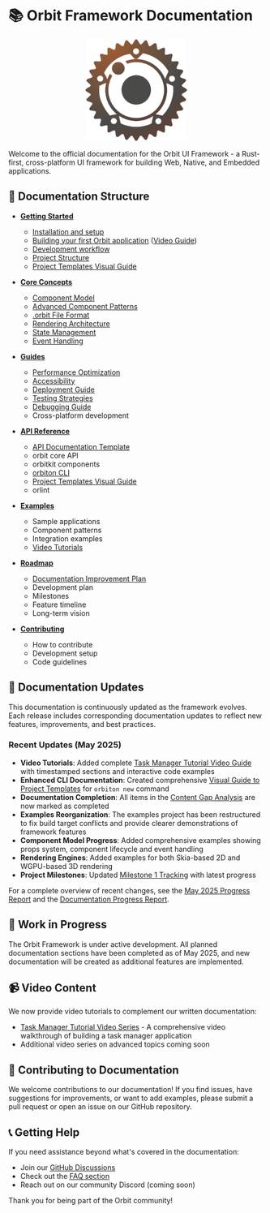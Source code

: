 # 📚 Orbit Framework Documentation

<p align="center">
  <img src="https://raw.githubusercontent.com/orbitrs/.github/refs/heads/main/assets/orbitrs.svg" alt="Orbit UI Framework" width="200">
</p>

Welcome to the official documentation for the Orbit UI Framework - a Rust-first, cross-platform UI framework for building Web, Native, and Embedded applications.

## 🧭 Documentation Structure

- **[Getting Started](./getting-started/README.md)**
  - [Installation and setup](./getting-started/getting-started.md)
  - [Building your first Orbit application](./getting-started/tutorial-task-manager.md) ([Video Guide](./getting-started/tutorial-task-manager-videos.md))
  - [Development workflow](./guides/development-server.md)
  - [Project Structure](./core-concepts/project-structure.md)
  - [Project Templates Visual Guide](./api/orbiton-new-screenshots.md)

- **[Core Concepts](./core-concepts/README.md)**
  - [Component Model](./core-concepts/component-model.md)
  - [Advanced Component Patterns](./core-concepts/advanced-component-patterns.md)
  - [.orbit File Format](./core-concepts/orbit-file-format.md)
  - [Rendering Architecture](./core-concepts/rendering-architecture.md)
  - [State Management](./core-concepts/state-management.md)
  - [Event Handling](./core-concepts/event-handling.md)

- **[Guides](./guides/README.md)**
  - [Performance Optimization](./guides/performance-optimization.md)
  - [Accessibility](./guides/accessibility.md)
  - [Deployment Guide](./guides/deployment-guide.md)
  - [Testing Strategies](./guides/testing-strategies.md)
  - [Debugging Guide](./guides/debugging-guide.md)
  - Cross-platform development

- **[API Reference](./api/README.md)**
  - [API Documentation Template](./api/API_DOCUMENTATION_TEMPLATE.md)
  - orbit core API
  - orbitkit components
  - [orbiton CLI](./api/orbiton-cli.md)
  - [Project Templates Visual Guide](./api/orbiton-new-screenshots.md)
  - orlint

- **[Examples](./examples/README.md)**
  - Sample applications
  - Component patterns
  - Integration examples
  - [Video Tutorials](./videos/README.md)

- **[Roadmap](./roadmap/README.md)**
  - [Documentation Improvement Plan](./DOCUMENTATION_PLAN.md)
  - Development plan
  - Milestones
  - Feature timeline
  - Long-term vision

- **[Contributing](../CONTRIBUTING.md)**
  - How to contribute
  - Development setup
  - Code guidelines

## 📅 Documentation Updates

This documentation is continuously updated as the framework evolves. Each release includes corresponding documentation updates to reflect new features, improvements, and best practices.

### Recent Updates (May 2025)

- **Video Tutorials**: Added complete [Task Manager Tutorial Video Guide](./getting-started/tutorial-task-manager-videos.md) with timestamped sections and interactive code examples
- **Enhanced CLI Documentation**: Created comprehensive [Visual Guide to Project Templates](./api/orbiton-new-screenshots.md) for `orbiton new` command
- **Documentation Completion**: All items in the [Content Gap Analysis](./CONTENT_GAP_ANALYSIS.md) are now marked as completed
- **Examples Reorganization**: The examples project has been restructured to fix build target conflicts and provide clearer demonstrations of framework features
- **Component Model Progress**: Added comprehensive examples showing props system, component lifecycle and event handling
- **Rendering Engines**: Added examples for both Skia-based 2D and WGPU-based 3D rendering
- **Project Milestones**: Updated [Milestone 1 Tracking](./roadmap/tracking/milestone-1-tracking.md) with latest progress

For a complete overview of recent changes, see the [May 2025 Progress Report](./progress-reports/may-2025-update.md) and the [Documentation Progress Report](./DOCUMENTATION_PROGRESS_REPORT.md).

## 🔄 Work in Progress

The Orbit Framework is under active development. All planned documentation sections have been completed as of May 2025, and new documentation will be created as additional features are implemented.

## 📹 Video Content

We now provide video tutorials to complement our written documentation:

- [Task Manager Tutorial Video Series](./videos/README.md) - A comprehensive video walkthrough of building a task manager application
- Additional video series on advanced topics coming soon

## 🤝 Contributing to Documentation

We welcome contributions to our documentation! If you find issues, have suggestions for improvements, or want to add examples, please submit a pull request or open an issue on our GitHub repository.

## 📞 Getting Help

If you need assistance beyond what's covered in the documentation:

- Join our [GitHub Discussions](https://github.com/orbitrs/orbit/discussions)
- Check out the [FAQ section](./faq.md)
- Reach out on our community Discord (coming soon)

Thank you for being part of the Orbit community!
